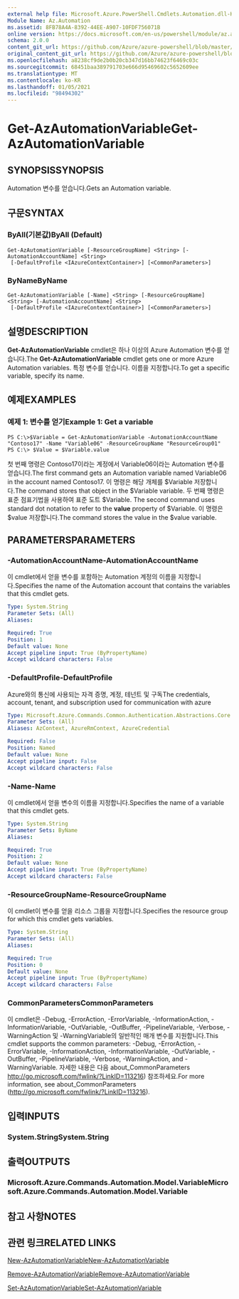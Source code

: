 ```yaml
---
external help file: Microsoft.Azure.PowerShell.Cmdlets.Automation.dll-Help.xml
Module Name: Az.Automation
ms.assetid: 8FB78A4A-8392-44EE-A907-10FDF756071B
online version: https://docs.microsoft.com/en-us/powershell/module/az.automation/get-azautomationvariable
schema: 2.0.0
content_git_url: https://github.com/Azure/azure-powershell/blob/master/src/Automation/Automation/help/Get-AzAutomationVariable.md
original_content_git_url: https://github.com/Azure/azure-powershell/blob/master/src/Automation/Automation/help/Get-AzAutomationVariable.md
ms.openlocfilehash: a8238cf9de2b0b20cb347d16bb74623f6469c03c
ms.sourcegitcommit: 68451baa389791703e666d95469602c5652609ee
ms.translationtype: MT
ms.contentlocale: ko-KR
ms.lasthandoff: 01/05/2021
ms.locfileid: "98494302"
---
```

# <span data-ttu-id="36d80-101">Get-AzAutomationVariable</span><span class="sxs-lookup"><span data-stu-id="36d80-101">Get-AzAutomationVariable</span></span>

## <span data-ttu-id="36d80-102">SYNOPSIS</span><span class="sxs-lookup"><span data-stu-id="36d80-102">SYNOPSIS</span></span>
<span data-ttu-id="36d80-103">Automation 변수를 얻습니다.</span><span class="sxs-lookup"><span data-stu-id="36d80-103">Gets an Automation variable.</span></span>

## <span data-ttu-id="36d80-104">구문</span><span class="sxs-lookup"><span data-stu-id="36d80-104">SYNTAX</span></span>

### <span data-ttu-id="36d80-105">ByAll(기본값)</span><span class="sxs-lookup"><span data-stu-id="36d80-105">ByAll (Default)</span></span>
```
Get-AzAutomationVariable [-ResourceGroupName] <String> [-AutomationAccountName] <String>
 [-DefaultProfile <IAzureContextContainer>] [<CommonParameters>]
```

### <span data-ttu-id="36d80-106">ByName</span><span class="sxs-lookup"><span data-stu-id="36d80-106">ByName</span></span>
```
Get-AzAutomationVariable [-Name] <String> [-ResourceGroupName] <String> [-AutomationAccountName] <String>
 [-DefaultProfile <IAzureContextContainer>] [<CommonParameters>]
```

## <span data-ttu-id="36d80-107">설명</span><span class="sxs-lookup"><span data-stu-id="36d80-107">DESCRIPTION</span></span>
<span data-ttu-id="36d80-108">**Get-AzAutomationVariable** cmdlet은 하나 이상의 Azure Automation 변수를 얻습니다.</span><span class="sxs-lookup"><span data-stu-id="36d80-108">The **Get-AzAutomationVariable** cmdlet gets one or more Azure Automation variables.</span></span>
<span data-ttu-id="36d80-109">특정 변수를 얻습니다. 이름을 지정합니다.</span><span class="sxs-lookup"><span data-stu-id="36d80-109">To get a specific variable, specify its name.</span></span>

## <span data-ttu-id="36d80-110">예제</span><span class="sxs-lookup"><span data-stu-id="36d80-110">EXAMPLES</span></span>

### <span data-ttu-id="36d80-111">예제 1: 변수를 얻기</span><span class="sxs-lookup"><span data-stu-id="36d80-111">Example 1: Get a variable</span></span>
```
PS C:\>$Variable = Get-AzAutomationVariable -AutomationAccountName "Contoso17" -Name "Variable06" -ResourceGroupName "ResourceGroup01"
PS C:\> $Value = $Variable.value
```

<span data-ttu-id="36d80-112">첫 번째 명령은 Contoso17이라는 계정에서 Variable06이라는 Automation 변수를 얻습니다.</span><span class="sxs-lookup"><span data-stu-id="36d80-112">The first command gets an Automation variable named Variable06 in the account named Contoso17.</span></span>
<span data-ttu-id="36d80-113">이 명령은 해당 개체를 $Variable 저장합니다.</span><span class="sxs-lookup"><span data-stu-id="36d80-113">The command stores that object in the $Variable variable.</span></span>
<span data-ttu-id="36d80-114">두 번째 명령은 표준 점표기법을 사용하여 표준 도트 $Variable. </span><span class="sxs-lookup"><span data-stu-id="36d80-114">The second command uses standard dot notation to refer to the **value** property of $Variable.</span></span>
<span data-ttu-id="36d80-115">이 명령은 $value 저장합니다.</span><span class="sxs-lookup"><span data-stu-id="36d80-115">The command stores the value in the $value variable.</span></span>

## <span data-ttu-id="36d80-116">PARAMETERS</span><span class="sxs-lookup"><span data-stu-id="36d80-116">PARAMETERS</span></span>

### <span data-ttu-id="36d80-117">-AutomationAccountName</span><span class="sxs-lookup"><span data-stu-id="36d80-117">-AutomationAccountName</span></span>
<span data-ttu-id="36d80-118">이 cmdlet에서 얻을 변수를 포함하는 Automation 계정의 이름을 지정합니다.</span><span class="sxs-lookup"><span data-stu-id="36d80-118">Specifies the name of the Automation account that contains the variables that this cmdlet gets.</span></span>

```yaml
Type: System.String
Parameter Sets: (All)
Aliases:

Required: True
Position: 1
Default value: None
Accept pipeline input: True (ByPropertyName)
Accept wildcard characters: False
```

### <span data-ttu-id="36d80-119">-DefaultProfile</span><span class="sxs-lookup"><span data-stu-id="36d80-119">-DefaultProfile</span></span>
<span data-ttu-id="36d80-120">Azure와의 통신에 사용되는 자격 증명, 계정, 테넌트 및 구독</span><span class="sxs-lookup"><span data-stu-id="36d80-120">The credentials, account, tenant, and subscription used for communication with azure</span></span>

```yaml
Type: Microsoft.Azure.Commands.Common.Authentication.Abstractions.Core.IAzureContextContainer
Parameter Sets: (All)
Aliases: AzContext, AzureRmContext, AzureCredential

Required: False
Position: Named
Default value: None
Accept pipeline input: False
Accept wildcard characters: False
```

### <span data-ttu-id="36d80-121">-Name</span><span class="sxs-lookup"><span data-stu-id="36d80-121">-Name</span></span>
<span data-ttu-id="36d80-122">이 cmdlet에서 얻을 변수의 이름을 지정합니다.</span><span class="sxs-lookup"><span data-stu-id="36d80-122">Specifies the name of a variable that this cmdlet gets.</span></span>

```yaml
Type: System.String
Parameter Sets: ByName
Aliases:

Required: True
Position: 2
Default value: None
Accept pipeline input: True (ByPropertyName)
Accept wildcard characters: False
```

### <span data-ttu-id="36d80-123">-ResourceGroupName</span><span class="sxs-lookup"><span data-stu-id="36d80-123">-ResourceGroupName</span></span>
<span data-ttu-id="36d80-124">이 cmdlet이 변수를 얻을 리소스 그룹을 지정합니다.</span><span class="sxs-lookup"><span data-stu-id="36d80-124">Specifies the resource group for which this cmdlet gets variables.</span></span>

```yaml
Type: System.String
Parameter Sets: (All)
Aliases:

Required: True
Position: 0
Default value: None
Accept pipeline input: True (ByPropertyName)
Accept wildcard characters: False
```

### <span data-ttu-id="36d80-125">CommonParameters</span><span class="sxs-lookup"><span data-stu-id="36d80-125">CommonParameters</span></span>
<span data-ttu-id="36d80-126">이 cmdlet은 -Debug, -ErrorAction, -ErrorVariable, -InformationAction, -InformationVariable, -OutVariable, -OutBuffer, -PipelineVariable, -Verbose, -WarningAction 및 -WarningVariable의 일반적인 매개 변수를 지원합니다.</span><span class="sxs-lookup"><span data-stu-id="36d80-126">This cmdlet supports the common parameters: -Debug, -ErrorAction, -ErrorVariable, -InformationAction, -InformationVariable, -OutVariable, -OutBuffer, -PipelineVariable, -Verbose, -WarningAction, and -WarningVariable.</span></span> <span data-ttu-id="36d80-127">자세한 내용은 다음 about_CommonParameters http://go.microsoft.com/fwlink/?LinkID=113216) 참조하세요.</span><span class="sxs-lookup"><span data-stu-id="36d80-127">For more information, see about_CommonParameters (http://go.microsoft.com/fwlink/?LinkID=113216).</span></span>

## <span data-ttu-id="36d80-128">입력</span><span class="sxs-lookup"><span data-stu-id="36d80-128">INPUTS</span></span>

### <span data-ttu-id="36d80-129">System.String</span><span class="sxs-lookup"><span data-stu-id="36d80-129">System.String</span></span>

## <span data-ttu-id="36d80-130">출력</span><span class="sxs-lookup"><span data-stu-id="36d80-130">OUTPUTS</span></span>

### <span data-ttu-id="36d80-131">Microsoft.Azure.Commands.Automation.Model.Variable</span><span class="sxs-lookup"><span data-stu-id="36d80-131">Microsoft.Azure.Commands.Automation.Model.Variable</span></span>

## <span data-ttu-id="36d80-132">참고 사항</span><span class="sxs-lookup"><span data-stu-id="36d80-132">NOTES</span></span>

## <span data-ttu-id="36d80-133">관련 링크</span><span class="sxs-lookup"><span data-stu-id="36d80-133">RELATED LINKS</span></span>

[<span data-ttu-id="36d80-134">New-AzAutomationVariable</span><span class="sxs-lookup"><span data-stu-id="36d80-134">New-AzAutomationVariable</span></span>](./New-AzAutomationVariable.md)

[<span data-ttu-id="36d80-135">Remove-AzAutomationVariable</span><span class="sxs-lookup"><span data-stu-id="36d80-135">Remove-AzAutomationVariable</span></span>](./Remove-AzAutomationVariable.md)

[<span data-ttu-id="36d80-136">Set-AzAutomationVariable</span><span class="sxs-lookup"><span data-stu-id="36d80-136">Set-AzAutomationVariable</span></span>](./Set-AzAutomationVariable.md)


